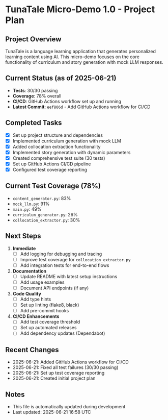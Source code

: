 # TunaTale Micro-Demo 1.0 - Project Plan

## Project Overview
TunaTale is a language learning application that generates personalized learning content using AI. This micro-demo focuses on the core functionality of curriculum and story generation with mock LLM responses.

## Current Status (as of 2025-06-21)
- **Tests**: 30/30 passing
- **Coverage**: 78% overall
- **CI/CD**: GitHub Actions workflow set up and running
- **Latest Commit**: `eef806d` - Add GitHub Actions workflow for CI/CD

## Completed Tasks
- [x] Set up project structure and dependencies
- [x] Implemented curriculum generation with mock LLM
- [x] Added collocation extraction functionality
- [x] Implemented story generation with dynamic parameters
- [x] Created comprehensive test suite (30 tests)
- [x] Set up GitHub Actions CI/CD pipeline
- [x] Configured test coverage reporting

## Current Test Coverage (78%)
- `content_generator.py`: 83%
- `mock_llm.py`: 91%
- `main.py`: 49%
- `curriculum_generator.py`: 26%
- `collocation_extractor.py`: 30%

## Next Steps
1. **Immediate**
   - [ ] Add logging for debugging and tracing
   - [ ] Improve test coverage for `collocation_extractor.py`
   - [ ] Add integration tests for end-to-end flows

2. **Documentation**
   - [ ] Update README with latest setup instructions
   - [ ] Add usage examples
   - [ ] Document API endpoints (if any)

3. **Code Quality**
   - [ ] Add type hints
   - [ ] Set up linting (flake8, black)
   - [ ] Add pre-commit hooks

4. **CI/CD Enhancements**
   - [ ] Add test coverage threshold
   - [ ] Set up automated releases
   - [ ] Add dependency updates (Dependabot)

## Recent Changes
- 2025-06-21: Added GitHub Actions workflow for CI/CD
- 2025-06-21: Fixed all test failures (30/30 passing)
- 2025-06-21: Set up test coverage reporting
- 2025-06-21: Created initial project plan

## Notes
- This file is automatically updated during development
- Last updated: 2025-06-21 16:58 UTC
